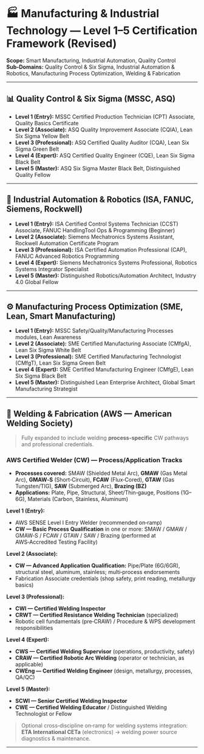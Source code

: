 # 🏭 Manufacturing & Industrial Technology — Level 1–5 Certification Framework (Revised)

**Scope:** Smart Manufacturing, Industrial Automation, Quality Control  
**Sub-Domains:** Quality Control & Six Sigma, Industrial Automation & Robotics, Manufacturing Process Optimization, Welding & Fabrication  

---

## 📊 Quality Control & Six Sigma (MSSC, ASQ)
- **Level 1 (Entry):** MSSC Certified Production Technician (CPT) Associate, Quality Basics Certificate  
- **Level 2 (Associate):** ASQ Quality Improvement Associate (CQIA), Lean Six Sigma Yellow Belt  
- **Level 3 (Professional):** ASQ Certified Quality Auditor (CQA), Lean Six Sigma Green Belt  
- **Level 4 (Expert):** ASQ Certified Quality Engineer (CQE), Lean Six Sigma Black Belt  
- **Level 5 (Master):** ASQ Six Sigma Master Black Belt, Distinguished Quality Fellow  

---

## 🤖 Industrial Automation & Robotics (ISA, FANUC, Siemens, Rockwell)
- **Level 1 (Entry):** ISA Certified Control Systems Technician (CCST) Associate, FANUC HandlingTool Ops & Programming (Beginner)  
- **Level 2 (Associate):** Siemens Mechatronics Systems Assistant, Rockwell Automation Certificate Program  
- **Level 3 (Professional):** ISA Certified Automation Professional (CAP), FANUC Advanced Robotics Programming  
- **Level 4 (Expert):** Siemens Mechatronics Systems Professional, Robotics Systems Integrator Specialist  
- **Level 5 (Master):** Distinguished Robotics/Automation Architect, Industry 4.0 Global Fellow  

---

## ⚙️ Manufacturing Process Optimization (SME, Lean, Smart Manufacturing)
- **Level 1 (Entry):** MSSC Safety/Quality/Manufacturing Processes modules, Lean Awareness  
- **Level 2 (Associate):** SME Certified Manufacturing Associate (CMfgA), Lean Six Sigma White Belt  
- **Level 3 (Professional):** SME Certified Manufacturing Technologist (CMfgT), Lean Six Sigma Green Belt  
- **Level 4 (Expert):** SME Certified Manufacturing Engineer (CMfgE), Lean Six Sigma Black Belt  
- **Level 5 (Master):** Distinguished Lean Enterprise Architect, Global Smart Manufacturing Strategist  

---

## 🔩 Welding & Fabrication (AWS — American Welding Society)
> Fully expanded to include welding **process-specific** CW pathways and professional credentials.

### AWS Certified Welder (CW) — Process/Application Tracks
- **Processes covered:** SMAW (Shielded Metal Arc), **GMAW** (Gas Metal Arc), **GMAW‑S** (Short‑Circuit), **FCAW** (Flux‑Cored), **GTAW** (Gas Tungsten/TIG), **SAW** (Submerged Arc), **Brazing (BZ)**
- **Applications:** Plate, Pipe, Structural, Sheet/Thin‑gauge, Positions (1G–6G), Materials (Carbon, Stainless, Aluminum)

**Level 1 (Entry):**
- AWS SENSE Level I Entry Welder (recommended on‑ramp)  
- **CW — Basic Process Qualification** in one or more: SMAW / GMAW / GMAW‑S / FCAW / GTAW / SAW / Brazing (performed at AWS‑Accredited Testing Facility)

**Level 2 (Associate):**
- **CW — Advanced Application Qualification:** Pipe/Plate (6G/6GR), structural steel, aluminum, stainless; multi‑process endorsements  
- Fabrication Associate credentials (shop safety, print reading, metallurgy basics)

**Level 3 (Professional):**
- **CWI — Certified Welding Inspector**  
- **CRWT — Certified Resistance Welding Technician** (specialized)  
- Robotic cell fundamentals (pre‑CRAW) / Procedure & WPS development responsibilities

**Level 4 (Expert):**
- **CWS — Certified Welding Supervisor** (operations, productivity, safety)  
- **CRAW — Certified Robotic Arc Welding** (operator or technician, as applicable)  
- **CWEng — Certified Welding Engineer** (design, metallurgy, processes, QA/QC)

**Level 5 (Master):**
- **SCWI — Senior Certified Welding Inspector**  
- **CWE — Certified Welding Educator** / Distinguished Welding Technologist or Fellow

> Optional cross‑discipline on‑ramp for welding systems integration: **ETA International CETa** (electronics) → welding power source diagnostics & maintenance.

---
